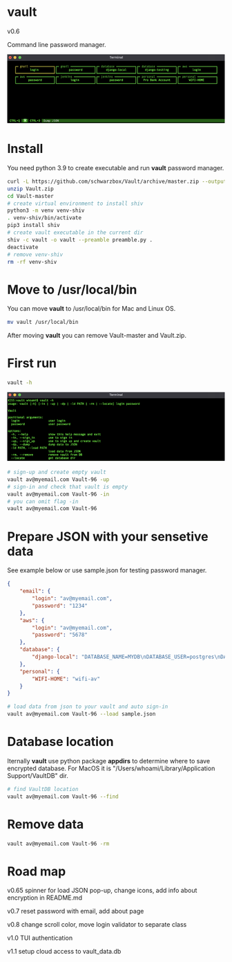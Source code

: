 # vault

v0.6

Command line password manager.

![Screenshot](screenshot/screenshot1.png)

# Install

You need python 3.9 to create executable and run <strong>vault</strong> password manager.

```bash
curl -L https://github.com/schwarzbox/Vault/archive/master.zip --output Vault.zip
unzip Vault.zip
cd Vault-master
# create virtual environment to install shiv
python3 -m venv venv-shiv
. venv-shiv/bin/activate
pip3 install shiv
# create vault executable in the current dir
shiv -c vault -o vault --preamble preamble.py .
deactivate
# remove venv-shiv
rm -rf venv-shiv
```

# Move to /usr/local/bin

You can move <strong>vault</strong> to /usr/local/bin for Mac and Linux OS.

``` bash
mv vault /usr/local/bin
```

After moving <strong>vault</strong> you can remove Vault-master and Vault.zip.

# First run

```bash
vault -h
```

![Screenshot](screenshot/screenshot2.png)

```bash
# sign-up and create empty vault
vault av@myemail.com Vault-96 -up
# sign-in and check that vault is empty
vault av@myemail.com Vault-96 -in
# you can omit flag -in
vault av@myemail.com Vault-96
```

# Prepare JSON with your sensetive data

See example below or use sample.json for testing password manager.

```JSON
{
    "email": {
        "login": "av@myemail.com",
        "password": "1234"
    },
    "aws": {
        "login": "av@myemail.com",
        "password": "5678"
    },
    "database": {
        "django-local": "DATABASE_NAME=MYDB\nDATABASE_USER=postgres\nDATABASE_PASSWORD=''\nDATABASE_HOST=127.0.0.1\nDATABASE_PORT=5432\nDATABASE_CONN_MAX_AGE=600"
    },
    "personal": {
        "WIFI-HOME": "wifi-av"
    }
}
```

```bash
# load data from json to your vault and auto sign-in
vault av@myemail.com Vault-96 --load sample.json
```

# Database location

Iternally <strong>vault</strong> use python package <strong>appdirs</strong> to determine where to save encrypted database. For MacOS it is "/Users/whoami/Library/Application Support/VaultDB" dir.

```bash
# find VaultDB location
vault av@myemail.com Vault-96 --find
```

# Remove data

```bash
vault av@myemail.com Vault-96 -rm
```

# Road map

v0.65 spinner for load JSON pop-up, change icons, add info about encryption in README.md

v0.7 reset password with email, add about page

v0.8 change scroll color, move login validator to separate class

v1.0 TUI authentication

v1.1 setup cloud access to vault_data.db
